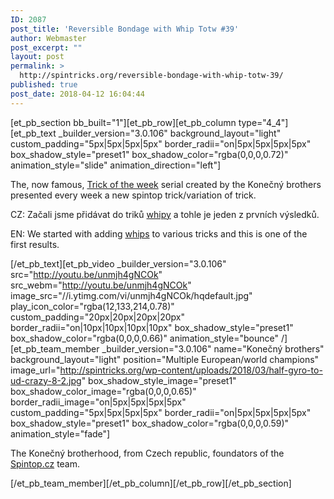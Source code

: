 ```yaml
---
ID: 2087
post_title: 'Reversible Bondage with Whip Totw #39'
author: Webmaster
post_excerpt: ""
layout: post
permalink: >
  http://spintricks.org/reversible-bondage-with-whip-totw-39/
published: true
post_date: 2018-04-12 16:04:44
---
```

[et_pb_section bb_built="1"][et_pb_row][et_pb_column type="4_4"][et_pb_text _builder_version="3.0.106" background_layout="light" custom_padding="5px|5px|5px|5px" border_radii="on|5px|5px|5px|5px" box_shadow_style="preset1" box_shadow_color="rgba(0,0,0,0.72)" animation_style="slide" animation_direction="left"]

The, now famous, <a href="/tag/totw">Trick of the week</a> serial created by the Konečný brothers presented every week a new spintop trick/variation of trick.

CZ: Začali jsme přidávat do triků <a href="/tag/whip">whipy</a> a tohle je jeden z prvních výsledků.

EN: We started with adding <a href="/tag/whip">whips</a> to various tricks and this is one of the first results.

[/et_pb_text][et_pb_video _builder_version="3.0.106" src="http://youtu.be/unmjh4gNCOk" src_webm="http://youtu.be/unmjh4gNCOk" image_src="//i.ytimg.com/vi/unmjh4gNCOk/hqdefault.jpg" play_icon_color="rgba(12,133,214,0.78)" custom_padding="20px|20px|20px|20px" border_radii="on|10px|10px|10px|10px" box_shadow_style="preset1" box_shadow_color="rgba(0,0,0,0.66)" animation_style="bounce" /][et_pb_team_member _builder_version="3.0.106" name="Konečný brothers" background_layout="light" position="Multiple European/world champions" image_url="http://spintricks.org/wp-content/uploads/2018/03/half-gyro-to-ud-crazy-8-2.jpg" box_shadow_style_image="preset1" box_shadow_color_image="rgba(0,0,0,0.65)" border_radii_image="on|5px|5px|5px|5px" custom_padding="5px|5px|5px|5px" border_radii="on|5px|5px|5px|5px" box_shadow_style="preset1" box_shadow_color="rgba(0,0,0,0.59)" animation_style="fade"]

The Konečný brotherhood, from Czech republic, foundators of the <a href="http://spintop.cz">Spintop.cz</a> team.

[/et_pb_team_member][/et_pb_column][/et_pb_row][/et_pb_section]